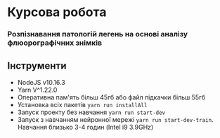 # Курсова робота
### Розпізнавання патологій легень на основі аналізу флюорографічних знімків
## Інструменти
- NodeJS v10.16.3
- Yarn V^1.22.0
- Оперативна пам'ять більш 45гб або файл підкачки більш 55гб
- Установка всіх пакетів `yarn run installAll`
- Запуск проекту без навчання `yarn run start-dev`
- Запуск з навчанням нейронної мережі `yarn run start-dev-train`. Навчання близько 3-4 годин (Intel i9 3.9GHz)
